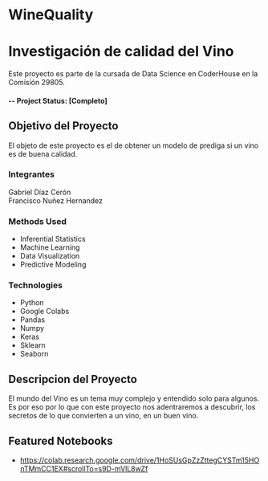 # WineQuality



# Investigación de calidad del Vino
Este proyecto es parte de la cursada de Data Science en CoderHouse en la Comisión 29805.

#### -- Project Status: [Completo]

## Objetivo del Proyecto
El objeto de este proyecto es el de obtener un modelo de prediga si un vino es de buena calidad.

### Integrantes
Gabriel Díaz Cerón <br>
Francisco Nuñez Hernandez


### Methods Used
* Inferential Statistics
* Machine Learning
* Data Visualization
* Predictive Modeling

### Technologies
* Python
* Google Colabs
* Pandas
* Numpy
* Keras
* Sklearn
* Seaborn

## Descripcion del Proyecto
El mundo del Vino es un tema muy complejo
y entendido solo para algunos. Es por eso por lo que con este proyecto
nos adentraremos a descubrir, los secretos de lo que
convierten a un vino, en un buen vino.



## Featured Notebooks
* https://colab.research.google.com/drive/1HoSUsGpZzZttegCYSTm15HOnTMmCC1EX#scrollTo=s9D-mVlL8wZf

